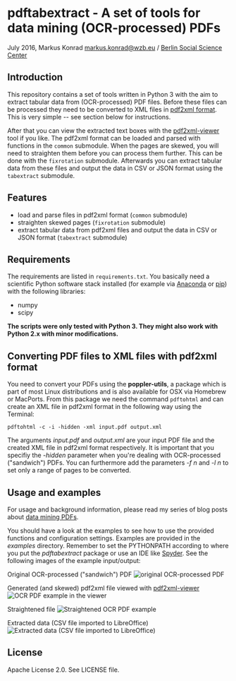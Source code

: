 # pdftabextract - A set of tools for data mining (OCR-processed) PDFs

July 2016, Markus Konrad <markus.konrad@wzb.eu> / [Berlin Social Science Center](https://www.wzb.eu/en)

## Introduction

This repository contains a set of tools written in Python 3 with the aim to extract tabular data from (OCR-processed)
PDF files. Before these files can be processed they need to be converted to XML files in
[pdf2xml format](http://www.mobipocket.com/dev/pdf2xml/). This is very simple -- see section below for instructions.

After that you can view the extracted text boxes with the
[pdf2xml-viewer](https://github.com/WZBSocialScienceCenter/pdf2xml-viewer) tool if you like. The pdf2xml format can be
loaded and parsed with functions in the `common` submodule. When the pages are skewed, you will need to straighten them
before you can process them further. This can be done with the `fixrotation` submodule. Afterwards you can extract
tabular data from these files and output the data in CSV or JSON format using the `tabextract` submodule.

## Features

* load and parse files in pdf2xml format (`common` submodule)
* straighten skewed pages (`fixrotation` submodule)
* extract tabular data from pdf2xml files and output the data in CSV or JSON format (`tabextract` submodule)

## Requirements

The requirements are listed in `requirements.txt`. You basically need a scientific Python software stack installed
(for example via [Anaconda](https://www.continuum.io/why-anaconda) or [pip](https://pypi.python.org/pypi)) with
the following libraries:

* numpy
* scipy

**The scripts were only tested with Python 3. They might also work with Python 2.x with minor modifications.**

## Converting PDF files to XML files with pdf2xml format

You need to convert your PDFs using the **poppler-utils**, a package which is part of most Linux distributions
and is also available for OSX via Homebrew or MacPorts. From this package we need the command `pdftohtml` and can create
an XML file in pdf2xml format in the following way using the Terminal:

```
pdftohtml -c -i -hidden -xml input.pdf output.xml
```

The arguments *input.pdf* and *output.xml* are your input PDF file and the created XML file in pdf2xml format
respectively. It is important that you specifiy the *-hidden* parameter when you're dealing with OCR-processed
("sandwich") PDFs. You can furthermore add the parameters *-f n* and *-l n* to set only a range of pages to be
converted.

## Usage and examples

For usage and background information, please read my series of blog posts about
[data mining PDFs](https://datascience.blog.wzb.eu/category/pdfs/).

You should have a look at the examples to see how to use the provided functions and configuration settings. Examples are
provided in the *examples* directory. Remember to set the PYTHONPATH according to where you put the
*pdftabextract* package or use an IDE like [Spyder](https://github.com/spyder-ide/spyder). See the following images of
the example input/output:

Original OCR-processed ("sandwich") PDF
![original OCR-processed PDF](https://datascience.blog.wzb.eu/wp-content/uploads/10/2016/07/ocr-output-pdf.png)

Generated (and skewed) pdf2xml file viewed with [pdf2xml-viewer](https://github.com/WZBSocialScienceCenter/pdf2xml-viewer)
![OCR PDF example in the viewer](https://datascience.blog.wzb.eu/wp-content/uploads/10/2016/07/ocr-pdf-example-screenshot.png)

Straightened file
![Straightened OCR PDF example](https://datascience.blog.wzb.eu/wp-content/uploads/10/2016/07/ocr-pdf-example-output-straightened.png)

Extracted data (CSV file imported to LibreOffice)
![Extracted data (CSV file imported to LibreOffice)](https://datascience.blog.wzb.eu/wp-content/uploads/10/2016/07/ocr-pdf-example-csv-output.png)

## License

Apache License 2.0. See LICENSE file.
